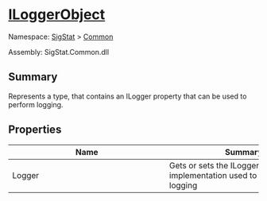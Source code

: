 # [ILoggerObject](./ILoggerObject.md)

Namespace: [SigStat]() > [Common](./README.md)

Assembly: SigStat.Common.dll

## Summary
Represents a type, that contains an ILogger property that can be used to perform logging.

## Properties

| Name | Summary | 
| --- | --- | 
| Logger<div style="width: 300px">| Gets or sets the ILogger implementation used to perform logging<div style="width: 300px">| <br>


